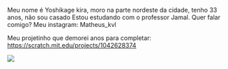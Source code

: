Meu nome é Yoshikage kira, moro na parte nordeste da cidade, tenho 33 anos, não sou casado
Estou estudando com o professor Jamal.
Quer falar comigo? Meu instagram: Matheus_kvl

Meu projetinho que demorei anos para completar: https://scratch.mit.edu/projects/1042628374

![](![image](https://github.com/user-attachments/assets/c4b587b5-a7e6-4d58-82a1-4d29c876dd3b)
)

